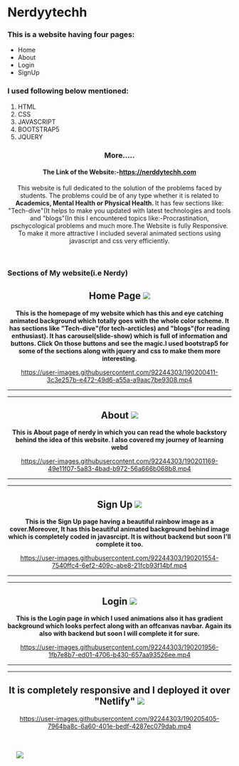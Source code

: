 # Nerdyytechh
<h3>This is a website having four pages:</h3>
<ul>
<li>Home</li>
<li>About</li>
<li>Login</li>
<li>SignUp</li>
</ul>

<h3>I used following below mentioned:</h3>
<ol>
<li>HTML</li>
<li>CSS</li>
<li>JAVASCRIPT</li>
<li>BOOTSTRAP5</li>
<li>JQUERY</li>
</ol>


<div align="center">
<h3 align="center">More.....</h3>
  <h4>The Link of the Website:-<a target="_blank" href="https://nerddytechh.netlify.app/">https://nerddytechh.com</a></h4>
<p>This website is full dedicated to the solution of the problems faced by students. The problems could be of any type whether it is related to <b> Academics, Mental Health or Physical Health. </b>It has few sections like: "Tech-dive"(It helps to make you updated with latest technologies and tools and "blogs"(In this I encountered topics like:-Procrastination, pschycological problems and much more.The Website is fully Responsive. To make it more attractive I included several animated sections using javascript and css very efficiently. </p>
</div>

<br>
<h3>Sections of My website(i.e Nerdy)</h3>

<div align="center">
  <h2>Home Page <img src="https://www.bing.com/th/id/OGC.25cb6a48c668364fbbc15d87e2332db6?pid=1.7&rurl=http%3a%2f%2fwww.netanimations.net%2ffile00466.gif&ehk=gVrCHTv12pYjTasurcsy9sNZ3VMp4y9IzP03M%2fpcXgc%3d" width:5px;height:5px;></h2>
  <p align="center"><b>This is the homepage of my website which has this and eye catching animated background which totally goes with the whole color scheme. It has sections like "Tech-dive"(for tech-arcticles) and "blogs"(for reading enthusiast). It has carousel(slide-show) which is full of information and buttons. Click On those buttons and see the magic.I used bootstrap5 for some of the sections along with jquery and css to make them more interesting.</b></p>
  


https://user-images.githubusercontent.com/92244303/190200411-3c3e257b-e472-49d6-a55a-a9aac7be9308.mp4
  
  <hr>
  <hr>

  
  <h2>About <img src="https://www.bing.com/th/id/OGC.25cb6a48c668364fbbc15d87e2332db6?pid=1.7&rurl=http%3a%2f%2fwww.netanimations.net%2ffile00466.gif&ehk=gVrCHTv12pYjTasurcsy9sNZ3VMp4y9IzP03M%2fpcXgc%3d" width:5px;height:5px;></h2>
  <p align="center"><b>This is About page of nerdy in which you can read the whole backstory behind the idea of this website. I also covered my journey of learning webd</b></P>
  



https://user-images.githubusercontent.com/92244303/190201169-49e11f07-5a83-4bad-b972-56a666b068b8.mp4
<hr>
  <hr>

 
 <h2>Sign Up <img src="https://www.bing.com/th/id/OGC.25cb6a48c668364fbbc15d87e2332db6?pid=1.7&rurl=http%3a%2f%2fwww.netanimations.net%2ffile00466.gif&ehk=gVrCHTv12pYjTasurcsy9sNZ3VMp4y9IzP03M%2fpcXgc%3d" width:5px;height:5px;></h2>
 <p align="center"><b>This is the Sign Up page having a beautiful rainbow image as a cover.Moreover, It has this beautiful animated background behind image which is completely coded in javasrcipt. It is without backend but soon I'll complete it too.</b></P>



https://user-images.githubusercontent.com/92244303/190201554-7540ffc4-6ef2-409c-abe8-21fcb93f14bf.mp4

<hr>
  <hr>

  
  <h2>Login <img src="https://www.bing.com/th/id/OGC.25cb6a48c668364fbbc15d87e2332db6?pid=1.7&rurl=http%3a%2f%2fwww.netanimations.net%2ffile00466.gif&ehk=gVrCHTv12pYjTasurcsy9sNZ3VMp4y9IzP03M%2fpcXgc%3d" width:5px;height:5px;></h2>
  <p align="center"><b>This is the Login page in which I used animations also it has gradient background which looks perfect along with an offcanvas navbar. Again its also with backend but soon I will complete it for sure.</b></P>



https://user-images.githubusercontent.com/92244303/190201956-1fb7e8b7-ed01-4706-b430-657aa93526ee.mp4

<hr>
<hr>
  <h2>It is completely responsive and I deployed it over "Netlify" <img src="https://www.bing.com/th/id/OGC.25cb6a48c668364fbbc15d87e2332db6?pid=1.7&rurl=http%3a%2f%2fwww.netanimations.net%2ffile00466.gif&ehk=gVrCHTv12pYjTasurcsy9sNZ3VMp4y9IzP03M%2fpcXgc%3d" width:5px;height:5px;></h2>
  



https://user-images.githubusercontent.com/92244303/190205405-7964ba8c-6a60-401e-bedf-4287ec079dab.mp4



<br>
<br>

<div align="left" style="padding-left:20px">
  <img src="https://www.bing.com/th/id/OGC.1f9e5c55ca9dc8ab5b162334dde3a61d?pid=1.7&rurl=https%3a%2f%2fgiffiles.alphacoders.com%2f165%2f16529.gif&ehk=zo%2fWENyZ8c7amBDwkJ94rt%2f78ds97XAsMZkgiYvHla8%3d">

</div>
</div>

